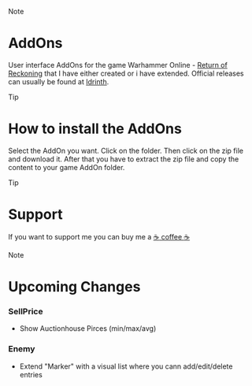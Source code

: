 > [!NOTE]
> # AddOns
> 
> User interface AddOns for the game Warhammer Online - [Return of Reckoning](https://www.returnofreckoning.com/) that I have either created or i have extended. Official releases can usually be found at [Idrinth](https://tools.idrinth.de/addons/).

> [!TIP]
> # How to install the AddOns
> 
> Select the AddOn you want. Click on the folder. Then click on the zip file and download it.
> After that you have to extract the zip file and copy the content to your game AddOn folder.

> [!TIP]
> # Support
> 
> If you want to support me you can buy me a [:coffee: coffee :coffee:](https://buymeacoffee.com/makume)

> [!NOTE]
> # Upcoming Changes
>
> ### SellPrice
> * Show Auctionhouse Pirces (min/max/avg)
> 
> ### Enemy
> * Extend "Marker" with a visual list where you cann add/edit/delete entries
